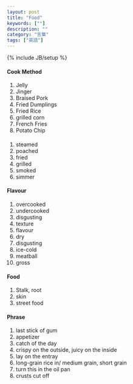```yaml
---
layout: post
title: "Food"
keywords: [""]
description: ""
category: "言葉"
tags: ["英語"]
---
```

{% include JB/setup %}


#### Cook Method
1. Jelly
2. Jinger
1. Braised Pork
2. Fried Dumplings
3. Fried Rice
4. grilled corn
2. French Fries
3. Potato Chip

####
1. steamed
2. poached
3. fried
4. grilled
5. smoked
6. simmer

#### Flavour
1. overcooked
2. undercooked
3. disgusting
4. texture
5. flavour
6. dry
7. disgusting
8. ice-cold
9. meatball
1. gross


#### Food
1. Stalk, root
2. skin
3. street food

#### Phrase
1. last stick of gum
2. appetizer
3. catch of the day
4. crispy on the outside, juicy on the inside
5. lay on the entray
6. long-grain rice in/ medium grain, short grain
7. turn this in the oil pan 
8. crusts cut off

